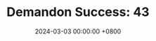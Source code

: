 ---
title: "Demandon Success: 43"
date: 2024-03-03 00:00:00 +0800
categories: [Blogging]
tag: [Blogging]
image: https://pbs.twimg.com/media/GHLBJM4WwAAS1KE?format=jpg&name=large
---